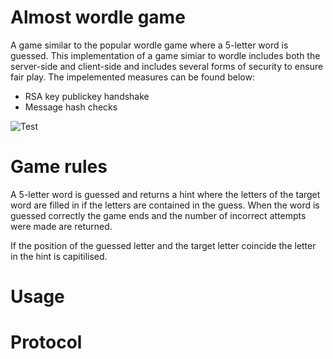 # Almost wordle game #
A game similar to the popular wordle game where a 5-letter word is guessed. This implementation
of a game simiar to wordle includes both the server-side and client-side and includes several forms of security
to ensure fair play.  The impelemented measures can be found below:


* RSA key publickey handshake
* Message hash checks


![Test](../img/speed.png?raw=true)


# Game rules #
A 5-letter word is guessed and returns a hint where the letters of the target word are filled in 
if the letters are contained in the guess. When the word is guessed correctly the game ends and the number 
of incorrect attempts were made are returned. 

If the position of the guessed letter and the target letter coincide the letter in the hint is capitilised. 


# Usage #

# Protocol #
